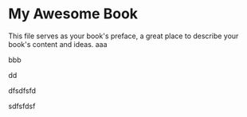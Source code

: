 # My Awesome Book

This file serves as your book's preface, a great place to describe your book's content and ideas.
aaa

bbb

dd


dfsdfsfd

sdfsfdsf
